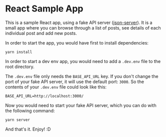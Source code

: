 # React Sample App

This is a sample React app, using a fake API server ([json-server](https://github.com/typicode/json-server)). 
It is a small app where you can browse through a list of posts, see details of each individual post and add new posts.

In order to start the app, you would have first to install dependencies:

```
yarn install
```

In order to start a dev env app, you would need to add a `.dev.env` file to the root directory.

The `.dev.env` file only needs the `BASE_API_URL` key. If you don't change the port of your fake API server, it will use the default port: `3000`. So the contents of your `.dev.env` file could look like this:

```
BASE_API_URL=http://localhost:3000/
```

Now you would need to start your fake API server, which you can do with the following command:

```
yarn server
```

And that's it. Enjoy! :D
